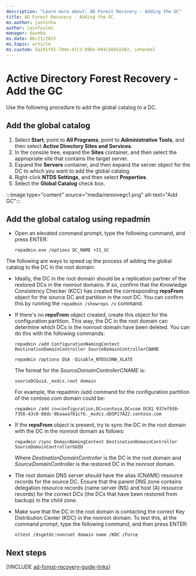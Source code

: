 ```yaml
---
description: "Learn more about: AD Forest Recovery - Adding the GC"
title: AD Forest Recovery - Adding the GC
ms.author: justinha
author: iainfoulds
manager: daveba
ms.date: 06/21/2023
ms.topic: article
ms.custom: 5a291f65-794e-4fc3-996e-094c5845a383, inhenkel
---
```


# Active Directory Forest Recovery - Add the GC

Use the following procedure to add the global catalog to a DC.

## Add the global catalog

1. Select **Start**, point to **All Programs**, point to **Administrative Tools**, and then select **Active Directory Sites and Services**.
1. In the console tree, expand the **Sites** container, and then select the appropriate site that contains the target server.
1. Expand the **Servers** container, and then expand the server object for the DC to which you want to add the global catalog.
1. Right-click **NTDS Settings**, and then select **Properties**.
1. Select the **Global Catalog** check box.

:::image type="content" source="media/removegc1.png" alt-text="Add GC":::

## Add the global catalog using repadmin

- Open an elevated command prompt, type the following command, and press ENTER:

   ```cli
   repadmin.exe /options DC_NAME +IS_GC
   ```

The following are ways to speed up the process of adding the global catalog to the DC in the root domain:

- Ideally, the DC in the root domain should be a replication partner of the restored DCs in the nonroot domains. If so, confirm that the Knowledge Consistency Checker (KCC) has created the corresponding **repsFrom** object for the source DC and partition in the root DC. You can confirm this by running the `repadmin /showreps /v` command.

- If there's no **repsFrom** object created, create this object for the configuration partition. This way, the DC in the root domain can determine which DCs in the nonroot domain have been deleted. You can do this with the following commands:

   ```cli
   repadmin /add ConfigurationNamingContext DestinationDomainController SourceDomainControllerCNAME
   ```

   ```cli
   repadmin /options DSA -Disable_NTDSCONN_XLATE
   ```

   The format for the *SourceDomainControllerCNAME* is:

   ```cli
   sourceDCGuid._msdcs.root domain
   ```

   For example, the repadmin /add command for the configuration partition of the contoso.com domain could be:

   ```cli
   repadmin /add cn=configuration,DC=contoso,DC=com DC01 937ef930-7356-43c8-88dc-8baaaa781cf6._msdcs.dDSP17A22.contoso.com
   ```

- If the **repsFrom** object is present, try to sync the DC in the root domain with the DC in the nonroot domain as follows:

   ```cli
   repadmin /sync DomainNamingContext DestinationDomainController SourceDomainControllerGUID
   ```

   Where *DestinationDomainController* is the DC in the root domain and *SourceDomainController* is the restored DC in the nonroot domain.

- The root domain DNS server should have the alias (CNAME) resource records for the source DC. Ensure that the parent DNS zone contains delegation resource records (name server (NS) and host (A) resource records) for the correct DCs (the DCs that have been restored from backup) in the child zone.
- Make sure that the DC in the root domain is contacting the correct Key Distribution Center (KDC) in the nonroot domain. To test this, at the command prompt, type the following command, and then press ENTER:

   ```cli
   nltest /dsgetdc:nonroot domain name /KDC /Force
   ```

## Next steps

[!INCLUDE [ad-forest-recovery-guide-links](includes/ad-forest-recovery-guide-links.md)]
